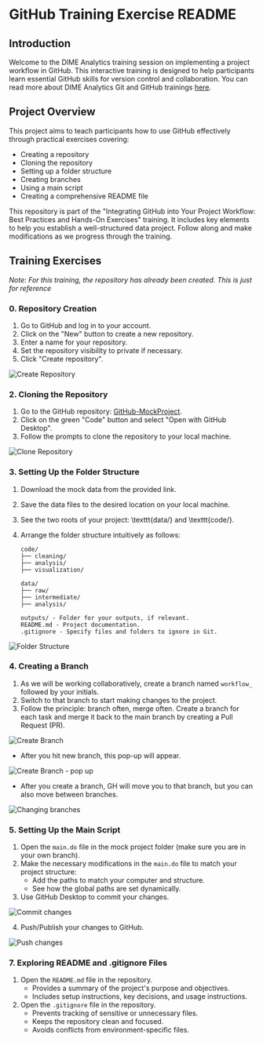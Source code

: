 # GitHub Training Exercise README

## Introduction
Welcome to the DIME Analytics training session on implementing a project workflow in GitHub. This interactive training is designed to help participants learn essential GitHub skills for version control and collaboration. You can read more about DIME Analytics Git and GitHub trainings [here](https://osf.io/e54gy/).

## Project Overview
This project aims to teach participants how to use GitHub effectively through practical exercises covering:
- Creating a repository
- Cloning the repository
- Setting up a folder structure
- Creating branches
- Using a main script
- Creating a comprehensive README file

This repository is part of the "Integrating GitHub into Your Project Workflow: Best Practices and Hands-On Exercises" training. It includes key elements to help you establish a well-structured data project. Follow along and make modifications as we progress through the training.

## Training Exercises

*Note: For this training, the repository has already been created. This is just for reference*

### 0. Repository Creation
1. Go to GitHub and log in to your account.
2. Click on the "New" button to create a new repository.
3. Enter a name for your repository.
4. Set the repository visibility to private if necessary.
5. Click "Create repository".


![Create Repository](img/new_repo.png)

### 2. Cloning the Repository
1. Go to the GitHub repository: [GitHub-MockProject](https://github.com/dime-wb-trainings/GitHub-MockProject).
2. Click on the green "Code" button and select "Open with GitHub Desktop".
3. Follow the prompts to clone the repository to your local machine.

![Clone Repository](img/clone.png)

### 3. Setting Up the Folder Structure
1. Download the mock data from the provided link.
2. Save the data files to the desired location on your local machine.
3. See the two roots of your project: \texttt{data/} and \texttt{code/}.
4. Arrange the folder structure intuitively as follows:

    ```text
    code/
    ├── cleaning/
    ├── analysis/
    ├── visualization/

    data/
    ├── raw/
    ├── intermediate/
    ├── analysis/

    outputs/ - Folder for your outputs, if relevant.
    README.md - Project documentation.
    .gitignore - Specify files and folders to ignore in Git.
    ```

![Folder Structure](img/structure_flow.png)

### 4. Creating a Branch
1. As we will be working collaboratively, create a branch named `workflow_` followed by your initials.
2. Switch to that branch to start making changes to the project.
3. Follow the principle: branch often, merge often. Create a branch for each task and merge it back to the main branch by creating a Pull Request (PR).

![Create Branch](img/create_branch.png)

- After you hit new branch, this pop-up will appear.

![Create Branch - pop up](img/create_branch2.png)

- After you create a branch, GH will move you to that branch, but you can also move between branches.

![Changing branches](img/change_branch.png)

### 5. Setting Up the Main Script
1. Open the `main.do` file in the mock project folder (make sure you are in your own branch).
2. Make the necessary modifications in the `main.do` file to match your project structure:
    - Add the paths to match your computer and structure.
    - See how the global paths are set dynamically.
3. Use GitHub Desktop to commit your changes.

![Commit changes](img/commit.png)


4. Push/Publish your changes to GitHub.

![Push changes](img/push.png)


### 7. Exploring README and .gitignore Files
1. Open the `README.md` file in the repository.
    - Provides a summary of the project's purpose and objectives.
    - Includes setup instructions, key decisions, and usage instructions.
2. Open the `.gitignore` file in the repository.
    - Prevents tracking of sensitive or unnecessary files.
    - Keeps the repository clean and focused.
    - Avoids conflicts from environment-specific files.
